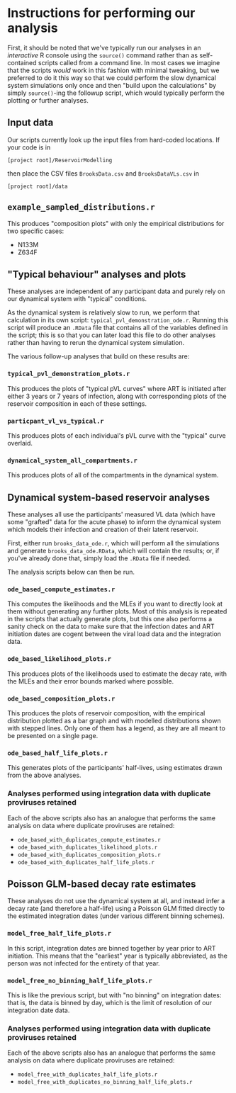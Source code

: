 # Instructions for performing our analysis

First, it should be noted that we've typically run our analyses in an
*interactive* R console using the `source()` command rather than as 
self-contained scripts called from a command line.  In most cases we
imagine that the scripts *would* work in this fashion with minimal 
tweaking, but we preferred to do it this way so that we could perform
the slow dynamical system simulations only once and then "build upon 
the calculations" by simply `source()`-ing the followup script, which
would typically perform the plotting or further analyses.

## Input data

Our scripts currently look up the input files from hard-coded locations.
If your code is in 

```
[project root]/ReservoirModelling
```

then place the CSV files `BrooksData.csv` and `BrooksDataVLs.csv` in

```
[project root]/data
```

## `example_sampled_distributions.r`

This produces "composition plots" with only the empirical distributions
for two specific cases:

 - N133M
 - Z634F

## "Typical behaviour" analyses and plots

These analyses are independent of any participant data and purely rely
on our dynamical system with "typical" conditions.

As the dynamical system is relatively slow to run, we perform that calculation
in its own script: `typical_pvl_demonstration_ode.r`.  Running this script will
produce an `.RData` file that contains all of the variables defined in the
script; this is so that you can later load this file to do other analyses
rather than having to rerun the dynamical system simulation.

The various follow-up analyses that build on these results are:

### `typical_pvl_demonstration_plots.r`

This produces the plots of "typical pVL curves" where ART is initiated after either
3 years or 7 years of infection, along with corresponding plots of the reservoir
composition in each of these settings.

### `particpant_vl_vs_typical.r`

This produces plots of each individual's pVL curve with the "typical" curve overlaid.

### `dynamical_system_all_compartments.r`

This produces plots of all of the compartments in the dynamical system.

## Dynamical system-based reservoir analyses

These analyses all use the participants' measured VL data (which have some "grafted"
data for the acute phase) to inform the dynamical system which models their infection
and creation of their latent reservoir.

First, either run `brooks_data_ode.r`, which will perform all the simulations and generate
`brooks_data_ode.RData`, which will contain the results; or, if you've already done that,
simply load the `.RData` file if needed.

The analysis scripts below can then be run.

### `ode_based_compute_estimates.r`

This computes the likelihoods and the MLEs if you want to directly look at them without
generating any further plots.  Most of this analysis is repeated in the scripts that actually
generate plots, but this one also performs a sanity check on the data to make sure
that the infection dates and ART initiation dates are cogent between the viral
load data and the integration data.

### `ode_based_likelihood_plots.r`

This produces plots of the likelihoods used to estimate the decay rate, with the
MLEs and their error bounds marked where possible.

### `ode_based_composition_plots.r`

This produces the plots of reservoir composition, with the empirical distribution
plotted as a bar graph and with modelled distributions shown with stepped lines.
Only one of them has a legend, as they are all meant to be presented on a single page.

### `ode_based_half_life_plots.r`

This generates plots of the participants' half-lives, using estimates drawn from the
above analyses.

### Analyses performed using integration data with duplicate proviruses retained

Each of the above scripts also has an analogue that performs the same analysis
on data where duplicate proviruses are retained:

 - `ode_based_with_duplicates_compute_estimates.r`
 - `ode_based_with_duplicates_likelihood_plots.r`
 - `ode_based_with_duplicates_composition_plots.r`
 - `ode_based_with_duplicates_half_life_plots.r`

## Poisson GLM-based decay rate estimates

These analyses do not use the dynamical system at all, and instead infer a decay rate
(and therefore a half-life) using a Poisson GLM fitted directly to the estimated 
integration dates (under various different binning schemes).

### `model_free_half_life_plots.r`

In this script, integration dates are binned together by year prior to ART initiation.
This means that the "earliest" year is typically abbreviated, as the person was not 
infected for the entirety of that year.

### `model_free_no_binning_half_life_plots.r`

This is like the previous script, but with "no binning" on integration dates: that is,
the data is binned by day, which is the limit of resolution of our integration date
data.

### Analyses performed using integration data with duplicate proviruses retained

Each of the above scripts also has an analogue that performs the same analysis
on data where duplicate proviruses are retained:

 - `model_free_with_duplicates_half_life_plots.r`
 - `model_free_with_duplicates_no_binning_half_life_plots.r`

